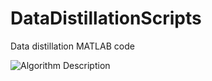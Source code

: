 # DataDistillationScripts
Data distillation MATLAB code

![Algorithm Description](https://postimg.cc/TKB3LCjQ)

